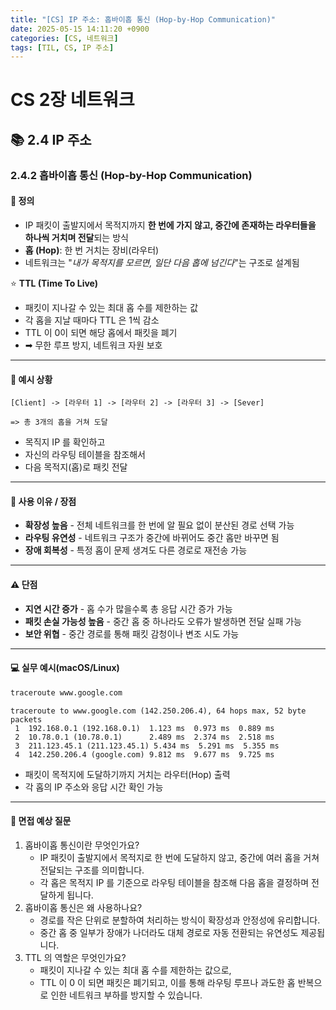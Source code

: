 ```yaml
---
title: "[CS] IP 주소: 홉바이홉 통신 (Hop-by-Hop Communication)"
date: 2025-05-15 14:11:20 +0900
categories: [CS, 네트워크]
tags: [TIL, CS, IP 주소]
---
```

# CS 2장 네트워크
## 📚 2.4 IP 주소

### 2.4.2 홉바이홉 통신 (Hop-by-Hop Communication)

#### 📘 정의
- IP 패킷이 출발지에서 목적지까지 **한 번에 가지 않고, 중간에 존재하는 라우터들을 하나씩 거치며 전달**되는 방식
- **홉 (Hop)**: 한 번 거치는 장비(라우터)
- 네트워크는 "_내가 목적지를 모르면, 일단 다음 홉에 넘긴다_"는 구조로 설계됨

⭐️ **TTL (Time To Live)**
- 패킷이 지나갈 수 있는 최대 홉 수를 제한하는 값
- 각 홉을 지날 때마다 TTL 은 1씩 감소
- TTL 이 0이 되면 해당 홉에서 패킷을 폐기
- ➡︎ 무한 루프 방지, 네트워크 자원 보호

---

#### 📌 예시 상황
```plaintext
[Client] -> [라우터 1] -> [라우터 2] -> [라우터 3] -> [Sever]

=> 총 3개의 홉을 거쳐 도달
```
- 목직지 IP 를 확인하고
- 자신의 라우팅 테이블을 참조해서
- 다음 목적지(홉)로 패킷 전달

---

#### 🎯 사용 이유 / 장점
- **확장성 높음** - 전체 네트워크를 한 번에 알 필요 없이 분산된 경로 선택 가능
- **라우팅 유연성** - 네트워크 구조가 중간에 바뀌어도 중간 홉만 바꾸면 됨
- **장애 회복성** - 특정 홉이 문제 생겨도 다른 경로로 재전송 가능

---

#### ⚠️ 단점
- **지연 시간 증가** - 홉 수가 많을수록 총 응답 시간 증가 가능
- **패킷 손실 가능성 높음** - 중간 홉 중 하나라도 오류가 발생하면 전달 실패 가능
- **보안 위협** - 중간 경로를 통해 패킷 감청이나 변조 시도 가능

---

#### 💻 실무 예시(macOS/Linux)
```bash
traceroute www.google.com
```

```plaintext
traceroute to www.google.com (142.250.206.4), 64 hops max, 52 byte packets
 1  192.168.0.1 (192.168.0.1)  1.123 ms  0.973 ms  0.889 ms
 2  10.78.0.1 (10.78.0.1)      2.489 ms  2.374 ms  2.518 ms
 3  211.123.45.1 (211.123.45.1) 5.434 ms  5.291 ms  5.355 ms
 4  142.250.206.4 (google.com) 9.812 ms  9.677 ms  9.725 ms
```

- 패킷이 목적지에 도달하기까지 거치는 라우터(Hop) 출력
- 각 홉의 IP 주소와 응답 시간 확인 가능

---

#### 🎤 면접 예상 질문
1. 홉바이홉 통신이란 무엇인가요?
   - IP 패킷이 출발지에서 목적지로 한 번에 도달하지 않고, 중간에 여러 홉을 거쳐 전달되는 구조를 의미합니다.
   - 각 홉은 목적지 IP 를 기준으로 라우팅 테이블을 참조해 다음 홉을 결정하며 전달하게 됩니다.
2. 홉바이홉 통신은 왜 사용하나요?
   - 경로를 작은 단위로 분할하여 처리하는 방식이 확장성과 안정성에 유리합니다.
   - 중간 홉 중 일부가 장애가 나더라도 대체 경로로 자동 전환되는 유연성도 제공됩니다.
3. TTL 의 역할은 무엇인가요?
   - 패킷이 지나갈 수 있는 최대 홉 수를 제한하는 값으로,
   - TTL 이 0 이 되면 패킷은 폐기되고, 이를 통해 라우팅 루프나 과도한 홉 반복으로 인한 네트워크 부하를 방지할 수 있습니다.
